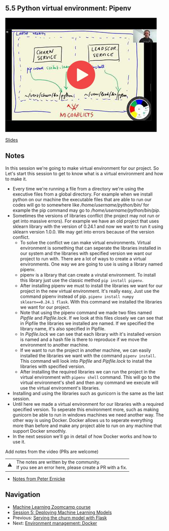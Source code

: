 ## 5.5 Python virtual environment: Pipenv

<a href="https://www.youtube.com/watch?v=BMXh8JGROHM&list=PL3MmuxUbc_hIhxl5Ji8t4O6lPAOpHaCLR"><img src="images/thumbnail-5-05.jpg"></a>

[Slides](https://www.slideshare.net/AlexeyGrigorev/ml-zoomcamp-5-model-deployment)


## Notes
In this session we're going to make virtual environment for our project. So Let's start this session to get to know what is a virtual environment and how to make it.
- Every time we're running a file from a directory we're using the executive files from a global directory. For example when we install python on our machine the executable files that are able to run our codes will go to somewhere like _/home/username/python/bin/_ for example the pip command may go to _/home/username/python/bin/pip_.
- Sometimes the versions of libraries conflict (the project may not run or get into massive errors). For example we have an old project that uses sklearn library with the version of 0.24.1 and now we want to run it using sklearn version 1.0.0. We may get into errors because of the version conflict.
   - To solve the conflict we can make virtual environments. Virtual environment is something that can seperate the libraries installed in our system and the libraries with specified version we want our project to run with. There are a lot of ways to create a virtual environments. One way we are going to use is using a library named pipenv.
   - pipenv is a library that can create a virutal environment. To install this library just use the classic method ```pip install pipenv```.
   - After installing pipenv we must to install the libraries we want for our project in the new virtual environment. It's really easy, Just use the command pipenv instead of pip. ```pipenv install numpy sklearn==0.24.1 flask```. With this command we installed the libraries we want for our project.
   - Note that using the pipenv command we made two files named _Pipfile_ and _Pipfile.lock_. If we look at this files closely we can see that in Pipfile the libraries we installed are named. If we specified the library name, it's also specified in Pipfile.
   - In _Pipfile.lock_ we can see that each library with it's installed version is named and a hash file is there to reproduce if we move the environment to another machine.
   - If we want to run the project in another machine, we can easily installed the libraries we want with the command ```pipenv install```. This command will look into _Pipfile_ and _Pipfile.lock_ to install the libraries with specified version.
   - After installing the required libraries we can run the project in the virtual environment with ```pipenv shell``` command. This will go to the virtual environment's shell and then any command we execute will use the virtual environment's libraries.
- Installing and using the libraries such as gunicorn is the same as the last session.
- Until here we made a virtual environment for our libraries with a required specified version. To seperate this environment more, such as making gunicorn be able to run in windows machines we need another way. The other way is using Docker. Docker allows us to seperate everything more than before and make any project able to run on any machine that support Docker smoothly.
- In the next session we'll go in detail of how Docker works and how to use it.

Add notes from the video (PRs are welcome)


<table>
   <tr>
      <td>⚠️</td>
      <td>
         The notes are written by the community. <br>
         If you see an error here, please create a PR with a fix.
      </td>
   </tr>
</table>

* [Notes from Peter Ernicke](https://knowmledge.com/2023/10/13/ml-zoomcamp-2023-deploying-machine-learning-models-part-5/)

## Navigation

* [Machine Learning Zoomcamp course](../)
* [Session 5: Deploying Machine Learning Models](./)
* Previous: [Serving the churn model with Flask](04-flask-deployment.md)
* Next: [Environment management: Docker](06-docker.md)
